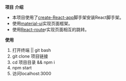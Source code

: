 **项目**
****介绍****
 - 本项目使用了[create-React-app][1]脚手架安装React脚手架。
 - 使用[material-ui][2]实现页面框架。
 - 使用[React-route][3]r实现页面相互的跳转。
 
****使用****
 
 1. 打开终端 || git bash
 2. git clone 项目链接
 3. cd 项目目录 && npm i
 4. npm start
 5. 访问localhost:3000


  [1]: https://github.com/facebookincubator/create-react-app
  [2]: http://www.material-ui.com/
  [3]: https://github.com/ReactTraining/react-router
